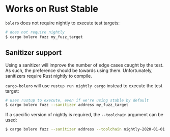 # Works on Rust Stable

`bolero` does not require nightly to execute test targets:

```bash
# does not require nightly
$ cargo bolero fuzz my_fuzz_target
```

## Sanitizer support

Using a sanitizer will improve the number of edge cases caught by the test. As such, the preference should be towards using them. Unfortunately, sanitizers require Rust nightly to compile.

`cargo-bolero` will use `rustup run nightly cargo` instead to execute the test target:

```bash
# uses rustup to execute, even if we're using stable by default
$ cargo bolero fuzz --sanitizer address my_fuzz_target
```

If a specific version of nightly is required, the `--toolchain` argument can be used:

```bash
$ cargo bolero fuzz --sanitizer address --toolchain nightly-2020-01-01 my_fuzz_target
```
